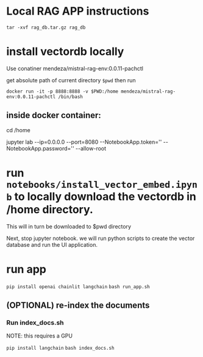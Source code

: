 
# Local RAG APP instructions

`tar -xvf rag_db.tar.gz rag_db`
# install vectordb locally

Use conatiner mendeza/mistral-rag-env:0.0.11-pachctl

get absolute path of current directory
`$pwd`
then run 

`docker run -it -p 8888:8888 -v $PWD:/home mendeza/mistral-rag-env:0.0.11-pachctl /bin/bash`

## inside docker container: 
cd /home

jupyter lab --ip=0.0.0.0 --port=8080 --NotebookApp.token='' --NotebookApp.password='' --allow-root

# run `notebooks/install_vector_embed.ipynb` to locally download the vectordb in /home directory. 
This will in turn be downloaded to $pwd directory

Next, stop jupyter notebook. we will run python scripts to create the vector database and run the UI application.

# run app
`pip install openai chainlit langchain`
`bash run_app.sh`
## (OPTIONAL) re-index the documents
### Run index_docs.sh

NOTE: this requires a GPU

`pip install langchain`
`bash index_docs.sh`



